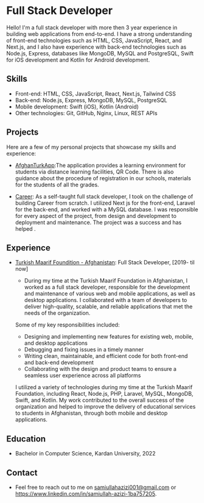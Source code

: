 # Full Stack Developer

Hello! I'm a full stack developer with more then 3 year experience in building web applications from end-to-end. I have a strong understanding of front-end technologies such as HTML, CSS, JavaScript, React, and Next.js, and I also have experience with back-end technologies such as Node.js, Express, databases like MongoDB, MySQL and PostgreSQL, Swift for iOS development and Kotlin for Android development.

## Skills 
  
- Front-end: HTML, CSS, JavaScript, React, Next.js, Tailwind CSS  
- Back-end: Node.js, Express, MongoDB, MySQL, PostgreSQL 
- Mobile development: Swift (iOS), Kotlin (Android)
- Other technologies: Git, GitHub, Nginx, Linux, REST APIs

## Projects

Here are a few of my personal projects that showcase my skills and experience: 

- [AfghanTurkApp](https://play.google.com/store/apps/details?id=com.AfghanTurk.afghanturkmaarifonline):The application provides a learning environment for students via distance learning facilities, QR Code. There is also guidance about the procedure of registration in our schools, materials for the students of all the grades.

- [Career](https://career.afganturkmaarif.org/): As a self-taught full stack developer, I took on the challenge of building Career from scratch. I utilized Next js for the front-end, Laravel for the back-end, and worked with a MySQL database. I was responsible for every aspect of the project, from design and development to deployment and maintenance. The project was a success and has helped .

## Experience 

- [Turkish Maarif Foundition - Afghanistan](https://www.afganturkmaarif.org/): Full Stack Developer, [2019- til now]
  - During my time at the Turkish Maarif Foundation in Afghanistan, I worked as a full stack developer, responsible for the development and maintenance of various web and mobile applications, as well as desktop applications. I collaborated with a team of developers to deliver high-quality, scalable, and reliable applications that met the needs of the organization.

  Some of my key responsibilities included:
  - Designing and implementing new features for existing web, mobile, and desktop applications
  - Debugging and fixing issues in a timely manner
  - Writing clean, maintainable, and efficient code for both front-end and back-end development
  - Collaborating with the design and product teams to ensure a seamless user experience across all platforms

  I utilized a variety of technologies during my time at the Turkish Maarif Foundation, including React, Node.js, PHP, Laravel, MySQL, MongoDB, Swift, and Kotlin. My     work contributed to the overall success of the organization and helped to improve the delivery of educational services to students in Afghanistan, through both         mobile and desktop applications.


## Education

- Bachelor in Computer Science, Kardan University, 2022 

## Contact

- Feel free to reach out to me on samiullahazizi001@gmail.com or https://www.linkedin.com/in/samiullah-azizi-1ba757205.
